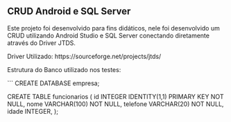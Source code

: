 ## CRUD Android e SQL Server

<p>Este projeto foi desenvolvido para fins didáticos, nele foi desenvolvido um CRUD utilizando Android Studio e SQL Server conectando diretamente através do Driver JTDS.</p>

<p>Driver Utilizado: https://sourceforge.net/projects/jtds/</p>

<p>Estrutura do Banco utilizado nos testes:</p>
```
CREATE DATABASE empresa;

CREATE TABLE funcionarios (
	id INTEGER IDENTITY(1,1) PRIMARY KEY NOT NULL,
 	nome VARCHAR(100) NOT NULL,
 	telefone VARCHAR(20) NOT NULL,
 	idade INTEGER,
);
```